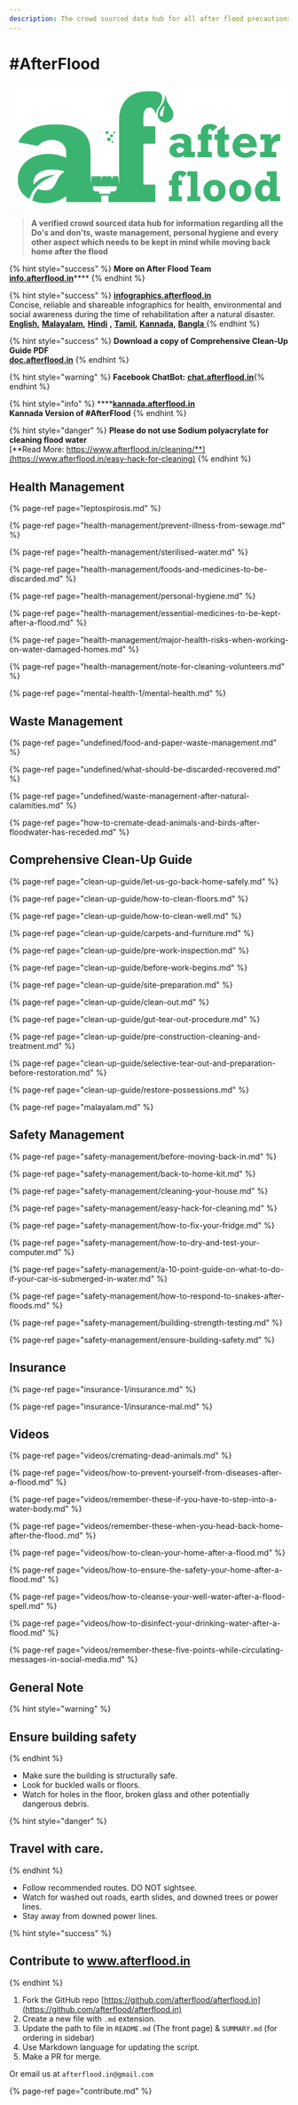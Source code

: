 ```yaml
---
description: The crowd sourced data hub for all after flood precautions
---
```


# \#AfterFlood

![](.gitbook/assets/afterflood-logo-0x.jpg)

> **A verified crowd sourced data hub for information regarding all the Do's and don'ts, waste management, personal hygiene and every other aspect which needs to be kept in mind while moving back home after the flood**

{% hint style="success" %}
**More on After Flood Team** [**info.afterflood.in**](http://info.afterflood.in)\*\*\*\*
{% endhint %}

{% hint style="success" %}
[**infographics.afterflood.in**](https://infographics.afterflood.in/#/)  
Concise, reliable and shareable infographics for health, environmental and social awareness during the time of rehabilitation after a natural disaster.  
[**English**](https://infographics.afterflood.in/#/english)**,** [**Malayalam**](https://infographics.afterflood.in/#/malayalam)**,** [**Hindi**](https://infographics.afterflood.in/#/hindi) **,** [**Tamil**](https://infographics.afterflood.in/#/tamil)**,** [**Kannada**](https://infographics.afterflood.in/#/kannada)**,** [**Bangla** ](https://infographics.afterflood.in/#/bangla)
{% endhint %}

{% hint style="success" %}
**Download a copy of Comprehensive Clean-Up Guide PDF**  
[**doc.afterflood.in**](http://doc.afterflood.in/)
{% endhint %}

{% hint style="warning" %}
**Facebook ChatBot:** [**chat.afterflood.in**](http://chat.afterflood.in/)​
{% endhint %}

{% hint style="info" %}
\*\*\*\*[**kannada.afterflood.in**](https://kannada.afterflood.in/)  
**Kannada Version of \#AfterFlood**
{% endhint %}

{% hint style="danger" %}
**Please do not use Sodium polyacrylate for cleaning flood water**  
[**Read More: https://www.afterflood.in/cleaning/**](https://www.afterflood.in/easy-hack-for-cleaning)
{% endhint %}

## Health Management

{% page-ref page="leptospirosis.md" %}

{% page-ref page="health-management/prevent-illness-from-sewage.md" %}

{% page-ref page="health-management/sterilised-water.md" %}

{% page-ref page="health-management/foods-and-medicines-to-be-discarded.md" %}

{% page-ref page="health-management/personal-hygiene.md" %}

{% page-ref page="health-management/essential-medicines-to-be-kept-after-a-flood.md" %}

{% page-ref page="health-management/major-health-risks-when-working-on-water-damaged-homes.md" %}

{% page-ref page="health-management/note-for-cleaning-volunteers.md" %}

{% page-ref page="mental-health-1/mental-health.md" %}

## Waste Management

{% page-ref page="undefined/food-and-paper-waste-management.md" %}

{% page-ref page="undefined/what-should-be-discarded-recovered.md" %}

{% page-ref page="undefined/waste-management-after-natural-calamities.md" %}

{% page-ref page="how-to-cremate-dead-animals-and-birds-after-floodwater-has-receded.md" %}

## Comprehensive Clean-Up Guide

{% page-ref page="clean-up-guide/let-us-go-back-home-safely.md" %}

{% page-ref page="clean-up-guide/how-to-clean-floors.md" %}

{% page-ref page="clean-up-guide/how-to-clean-well.md" %}

{% page-ref page="clean-up-guide/carpets-and-furniture.md" %}

{% page-ref page="clean-up-guide/pre-work-inspection.md" %}

{% page-ref page="clean-up-guide/before-work-begins.md" %}

{% page-ref page="clean-up-guide/site-preparation.md" %}

{% page-ref page="clean-up-guide/clean-out.md" %}

{% page-ref page="clean-up-guide/gut-tear-out-procedure.md" %}

{% page-ref page="clean-up-guide/pre-construction-cleaning-and-treatment.md" %}

{% page-ref page="clean-up-guide/selective-tear-out-and-preparation-before-restoration.md" %}

{% page-ref page="clean-up-guide/restore-possessions.md" %}

{% page-ref page="malayalam.md" %}

## Safety  Management

{% page-ref page="safety-management/before-moving-back-in.md" %}

{% page-ref page="safety-management/back-to-home-kit.md" %}

{% page-ref page="safety-management/cleaning-your-house.md" %}

{% page-ref page="safety-management/easy-hack-for-cleaning.md" %}

{% page-ref page="safety-management/how-to-fix-your-fridge.md" %}

{% page-ref page="safety-management/how-to-dry-and-test-your-computer.md" %}

{% page-ref page="safety-management/a-10-point-guide-on-what-to-do-if-your-car-is-submerged-in-water.md" %}

{% page-ref page="safety-management/how-to-respond-to-snakes-after-floods.md" %}

{% page-ref page="safety-management/building-strength-testing.md" %}

{% page-ref page="safety-management/ensure-building-safety.md" %}

## Insurance

{% page-ref page="insurance-1/insurance.md" %}

{% page-ref page="insurance-1/insurance-mal.md" %}

## Videos

{% page-ref page="videos/cremating-dead-animals.md" %}

{% page-ref page="videos/how-to-prevent-yourself-from-diseases-after-a-flood.md" %}

{% page-ref page="videos/remember-these-if-you-have-to-step-into-a-water-body.md" %}

{% page-ref page="videos/remember-these-when-you-head-back-home-after-the-flood..md" %}

{% page-ref page="videos/how-to-clean-your-home-after-a-flood.md" %}

{% page-ref page="videos/how-to-ensure-the-safety-your-home-after-a-flood.md" %}

{% page-ref page="videos/how-to-cleanse-your-well-water-after-a-flood-spell.md" %}

{% page-ref page="videos/how-to-disinfect-your-drinking-water-after-a-flood.md" %}

{% page-ref page="videos/remember-these-five-points-while-circulating-messages-in-social-media.md" %}

## General Note

{% hint style="warning" %}
## Ensure building safety
{% endhint %}

* Make sure the building is structurally safe.
* Look for buckled walls or floors.
* Watch for holes in the floor, broken glass and other potentially dangerous debris.

{% hint style="danger" %}
## **Travel with care.**
{% endhint %}

* Follow recommended routes. DO NOT sightsee.
* Watch for washed out roads, earth slides, and downed trees or power lines.
* Stay away from downed power lines.

{% hint style="success" %}
## Contribute to www.afterflood.in
{% endhint %}

1. Fork the GitHub repo [https://github.com/afterflood/afterflood.in](https://github.com/afterflood/afterflood.in)
2. Create a new file with `.md` extension.
3. Update the path to file in `README.md` \(The front page\) & `SUMMARY.md` \(for ordering in sidebar\)
4. Use Markdown language for updating the script.
5. Make a PR for merge.

Or email us at `afterflood.in@gmail.com`

{% page-ref page="contribute.md" %}

